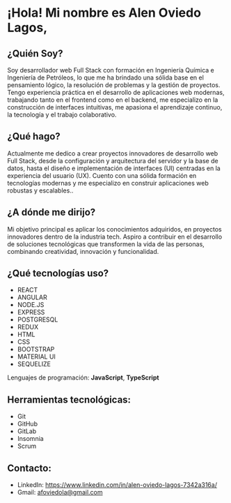 # ¡Hola! Mi nombre es Alen Oviedo Lagos,


## ¿Quién Soy?

Soy desarrollador web Full Stack con formación en Ingeniería Química e Ingeniería de Petróleos, lo que me ha brindado una sólida base en el pensamiento lógico, la resolución de problemas y la gestión de proyectos. Tengo experiencia práctica en el desarrollo de aplicaciones web modernas, trabajando tanto en el frontend como en el backend, me especializo en la construcción de interfaces intuitivas, me apasiona el aprendizaje continuo, la tecnología y el trabajo colaborativo.

## ¿Qué hago?

Actualmente me dedico a crear proyectos innovadores de desarrollo web Full Stack, desde la configuración y arquitectura del servidor y la base de datos, hasta el diseño e implementación de interfaces (UI) centradas en la experiencia del usuario (UX). Cuento con una sólida formación en tecnologías modernas y me especializo en construir aplicaciones web robustas y escalables..

## ¿A dónde me dirijo? 

Mi objetivo principal es aplicar los conocimientos adquiridos, en proyectos innovadores dentro de la industria tech. Aspiro a contribuir en el desarrollo de soluciones tecnológicas que transformen la vida de las personas, combinando creatividad, innovación y funcionalidad.

## ¿Qué tecnologías uso?

- ⁠REACT
- ANGULAR
- NODE.JS
- ⁠EXPRESS
- POSTGRESQL
- REDUX
- ⁠HTML
- CSS
- ⁠BOOTSTRAP
- MATERIAL UI
- ⁠SEQUELIZE

Lenguajes de programación: **JavaScript**, **TypeScript**

## Herramientas tecnológicas:
 
  - Git
  - GitHub
  - GitLab
  - Insomnia
  - Scrum

## Contacto:

- LinkedIn: https://www.linkedin.com/in/alen-oviedo-lagos-7342a316a/
- Gmail: afoviedola@gmail.com
